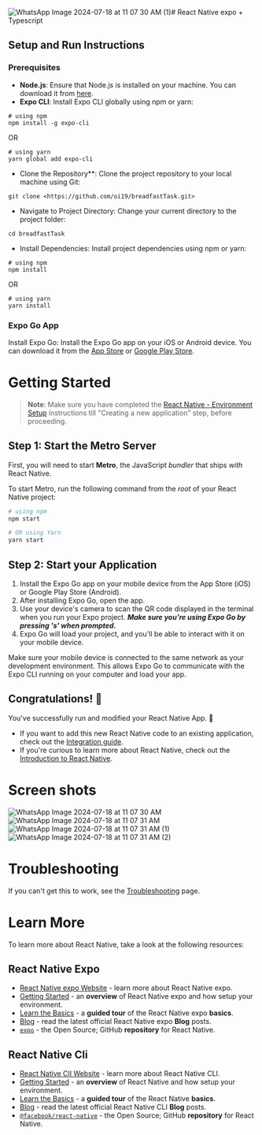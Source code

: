 ![WhatsApp Image 2024-07-18 at 11 07 30 AM (1)](https://github.com/user-attachments/assets/98bf5666-b420-4bac-a27b-3244a5ea7826)# React Native expo + Typescript

## Setup and Run Instructions

### Prerequisites

- **Node.js**: Ensure that Node.js is installed on your machine. You can download it from [here](https://nodejs.org/).
- **Expo CLI**: Install Expo CLI globally using npm or yarn:

```shell script
# using npm
npm install -g expo-cli
```

OR

```shell script
# using yarn
yarn global add expo-cli
```

- Clone the Repository\*\*: Clone the project repository to your local machine using Git:

```shell script
git clone <https://github.com/oi19/breadfastTask.git>
```

- Navigate to Project Directory: Change your current directory to the project folder:

```shell script
cd breadfastTask
```

- Install Dependencies: Install project dependencies using npm or yarn:

```shell script
# using npm
npm install
```

OR

```shell script
# using yarn
yarn install
```

### Expo Go App

Install Expo Go: Install the Expo Go app on your iOS or Android device. You can download it from the [App Store](https://apps.apple.com/us/app/expo-go/id982107779) or [Google Play Store](https://play.google.com/store/apps/details?id=host.exp.exponent&hl=en&gl=US).

# Getting Started

> **Note**: Make sure you have completed the [React Native - Environment Setup](https://reactnative.dev/docs/environment-setup) instructions till "Creating a new application" step, before proceeding.

## Step 1: Start the Metro Server

First, you will need to start **Metro**, the JavaScript _bundler_ that ships _with_ React Native.

To start Metro, run the following command from the _root_ of your React Native project:

```bash
# using npm
npm start

# OR using Yarn
yarn start
```

## Step 2: Start your Application

1. Install the Expo Go app on your mobile device from the App Store (iOS) or Google Play Store (Android).
2. After installing Expo Go, open the app.
3. Use your device's camera to scan the QR code displayed in the terminal when you run your Expo project. **_Make sure you're using Expo Go by pressing 's' when prompted._**
4. Expo Go will load your project, and you'll be able to interact with it on your mobile device.

Make sure your mobile device is connected to the same network as your development environment. This allows Expo Go to communicate with the Expo CLI running on your computer and load your app.

## Congratulations! :tada:

You've successfully run and modified your React Native App. :partying_face:

- If you want to add this new React Native code to an existing application, check out the [Integration guide](https://reactnative.dev/docs/integration-with-existing-apps).
- If you're curious to learn more about React Native, check out the [Introduction to React Native](https://reactnative.dev/docs/getting-started).

# Screen shots

![WhatsApp Image 2024-07-18 at 11 07 30 AM](https://github.com/user-attachments/assets/bda890d7-b2ab-4565-ab5f-a9b91b1ad43b)
![WhatsApp Image 2024-07-18 at 11 07 31 AM](https://github.com/user-attachments/assets/663b6aab-1ea2-4635-9e4b-4db028f8bcb0)
![WhatsApp Image 2024-07-18 at 11 07 31 AM (1)](https://github.com/user-attachments/assets/a02143db-5829-4b81-b4c3-09c9a9cb2b2f)
![WhatsApp Image 2024-07-18 at 11 07 31 AM (2)](https://github.com/user-attachments/assets/871123f8-ac93-48a7-8abd-d70f14dc0dec)




# Troubleshooting

If you can't get this to work, see the [Troubleshooting](https://reactnative.dev/docs/troubleshooting) page.

# Learn More

To learn more about React Native, take a look at the following resources:

## React Native Expo

- [React Native expo Website](https://expo.dev/) - learn more about React Native expo.
- [Getting Started](https://docs.expo.dev/get-started/installation/) - an **overview** of React Native expo and how setup your environment.
- [Learn the Basics](https://docs.expo.dev/tutorial/introduction/) - a **guided tour** of the React Native expo **basics**.
- [Blog](https://blog.expo.dev/) - read the latest official React Native expo **Blog** posts.
- [`expo`](https://github.com/expo/expo) - the Open Source; GitHub **repository** for React Native.

## React Native Cli

- [React Native ClI Website](https://reactnative.dev) - learn more about React Native CLI.
- [Getting Started](https://reactnative.dev/docs/environment-setup) - an **overview** of React Native and how setup your environment.
- [Learn the Basics](https://reactnative.dev/docs/getting-started) - a **guided tour** of the React Native **basics**.
- [Blog](https://reactnative.dev/blog) - read the latest official React Native CLI **Blog** posts.
- [`@facebook/react-native`](https://github.com/facebook/react-native) - the Open Source; GitHub **repository** for React Native.
